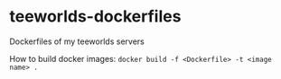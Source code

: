 # teeworlds-dockerfiles
Dockerfiles of my teeworlds servers

How to build docker images:
`docker build -f <Dockerfile> -t <image name> .`
